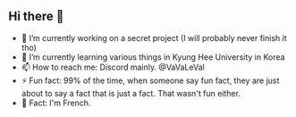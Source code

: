 ## Hi there 👋

- 🔭 I’m currently working on a secret project (I will probably never finish it tho)
- 🌱 I’m currently learning various things in Kyung Hee University in Korea
- 📫 How to reach me: Discord mainly. @VaVaLeVal
- ⚡ Fun fact: 99% of the time, when someone say fun fact, they are just about to say a fact that is just a fact. That wasn't fun either.
- 🥖 Fact: I'm French.

<!--
**Valhallave/Valhallave** is a ✨ _special_ ✨ repository because its `README.md` (this file) appears on your GitHub profile.

Here are some ideas to get you started:

- 🔭 I’m currently working on ...
- 🌱 I’m currently learning ...
- 👯 I’m looking to collaborate on ...
- 🤔 I’m looking for help with ...
- 💬 Ask me about ...
- 📫 How to reach me: ...
- 😄 Pronouns: ...
- ⚡ Fun fact: ...
-->
